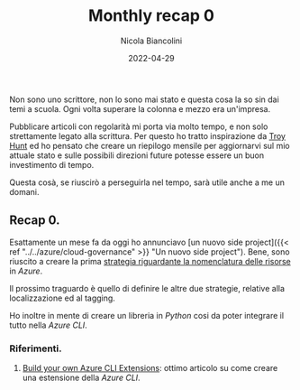 ﻿---
title: Monthly recap 0
date: 2022-04-29
author: Nicola Biancolini
description: 
keywords: 
tags:
series:
  - Monthly Recap
cover:
  image: cover.jpg
  relative: true
  caption: Foto di [Jp Valery](https://unsplash.com/@jpvalery?utm_source=unsplash&utm_medium=referral&utm_content=creditCopyText) su [Unsplash](https://unsplash.com/?utm_source=unsplash&utm_medium=referral&utm_content=creditCopyText)
---

Non sono uno scrittore, non lo sono mai stato e questa cosa la so sin dai temi a scuola. Ogni volta superare la colonna e mezzo era un'impresa.

Pubblicare articoli con regolarità mi porta via molto tempo, e non solo strettamente legato alla scrittura. Per questo ho tratto inspirazione da [Troy Hunt](https://www.troyhunt.com/tag/weekly-update/) ed ho pensato che creare un riepilogo mensile per aggiornarvi sul mio attuale stato e sulle possibili direzioni future potesse essere un buon investimento di tempo.

Questa cosà, se riuscirò a perseguirla nel tempo, sarà utile anche a me un domani.

## Recap 0.

Esattamente un mese fa da oggi ho annunciavo [un nuovo side project]({{< ref "../../azure/cloud-governance" >}} "Un nuovo side project"). Bene, sono riuscito a creare la prima [strategia riguardante la nomenclatura delle risorse](https://github.com/binick/oh-my-azure-playground/tree/main/standards/naming) in *Azure*.

Il prossimo traguardo è quello di definire le altre due strategie, relative alla localizzazione ed al tagging.

Ho inoltre in mente di creare un libreria in *Python* cosi da poter integrare il tutto nella *Azure CLI*.

### Riferimenti.

  1. [Build your own Azure CLI Extensions](https://dev.to/azure/build-your-own-azure-cli-extensions-42fk): ottimo articolo su come creare una estensione della *Azure CLI*.
